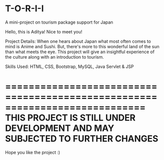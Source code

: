 # T-O-R-I-I
A mini-project on tourism package support for Japan

Hello, this is Aditya!
Nice to meet you!

Project Details: When one hears about Japan what most often comes to mind is Anime and Sushi. But, there's more to this wonderful land of the sun than what meets the eye. This project will give an insightful experience of the culture along with an introduction to tourism.

Skills Used: HTML, CSS, Bootstrap, MySQL, Java Servlet & JSP

============================================================================
THIS PROJECT IS STILL UNDER DEVELOPMENT AND MAY SUBJECTED TO FURTHER CHANGES
============================================================================

Hope you like the project :)
